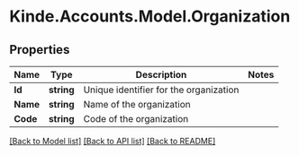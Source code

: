 # Kinde.Accounts.Model.Organization

## Properties

Name | Type | Description | Notes
------------ | ------------- | ------------- | -------------
**Id** | **string** | Unique identifier for the organization | 
**Name** | **string** | Name of the organization | 
**Code** | **string** | Code of the organization | 

[[Back to Model list]](../README.md#documentation-for-models) [[Back to API list]](../README.md#documentation-for-api-endpoints) [[Back to README]](../README.md)

